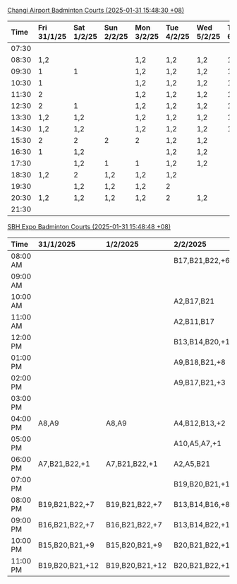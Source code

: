 [Changi Airport Badminton Courts (2025-01-31 15:48:30 +08)](https://www.carc.org.sg/FacilityBooking.aspx)

| Time   | Fri 31/1/25   | Sat 1/2/25   | Sun 2/2/25   | Mon 3/2/25   | Tue 4/2/25   | Wed 5/2/25   | Thu 6/2/25   |
|:-------|:--------------|:-------------|:-------------|:-------------|:-------------|:-------------|:-------------|
| 07:30  |               |              |              |              |              |              |              |
| 08:30  | 1,2           |              |              | 1,2          | 1,2          | 1,2          | 1,2          |
| 09:30  | 1             | 1            |              | 1,2          | 1,2          | 1,2          | 1,2          |
| 10:30  | 1             |              |              | 1,2          | 1,2          | 1,2          | 1,2          |
| 11:30  | 2             |              |              | 1,2          | 1,2          | 1,2          | 1,2          |
| 12:30  | 2             | 1            |              | 1,2          | 1,2          | 1,2          | 1,2          |
| 13:30  | 1,2           | 1,2          |              | 1,2          | 1,2          | 1,2          | 1,2          |
| 14:30  | 1,2           | 1,2          |              | 1,2          | 1,2          | 1,2          | 1,2          |
| 15:30  | 2             | 2            | 2            | 2            | 1,2          | 1,2          |              |
| 16:30  | 1             | 1,2          |              |              | 1,2          | 1,2          |              |
| 17:30  |               | 1,2          | 1            | 1            | 1,2          | 1,2          |              |
| 18:30  | 1,2           | 2            | 1,2          | 1,2          | 1,2          |              |              |
| 19:30  |               | 1,2          | 1,2          | 1,2          | 2            |              |              |
| 20:30  | 1,2           | 1,2          | 1,2          | 1,2          | 2            | 1,2          |              |
| 21:30  |               |              |              |              |              |              |              |

[SBH Expo Badminton Courts (2025-01-31 15:48:48 +08)](https://singaporebadmintonhall.getomnify.com/widgets/O3MRKGBH359GA55KHMG1RD)

| Time     | 31/1/2025       | 1/2/2025        | 2/2/2025        | 3/2/2025        | 4/2/2025        | 5/2/2025        | 6/2/2025        |
|:---------|:----------------|:----------------|:----------------|:----------------|:----------------|:----------------|:----------------|
| 08:00 AM |                 |                 | B17,B21,B22,+6  | B20,B21,B22,+12 | B19,B21,B22,+14 | B19,B21,B22,+19 | B19,B21,B22,+19 |
| 09:00 AM |                 |                 |                 |                 | B19,B21,B22,+13 | B19,B21,B22,+19 | B19,B21,B22,+19 |
| 10:00 AM |                 |                 | A2,B17,B21      |                 | B19,B20,B21,+16 | B19,B21,B22,+16 | B19,B20,B22,+18 |
| 11:00 AM |                 |                 | A2,B11,B17      | A7,A8,A9,+1     | B19,B20,B21,+17 | B19,B21,B22,+18 | B19,B20,B22,+18 |
| 12:00 PM |                 |                 | B13,B14,B20,+10 | B15,B16,B17,+3  | B19,B21,B22,+11 | B19,B21,B22,+19 | B19,B21,B22,+19 |
| 01:00 PM |                 |                 | A9,B18,B21,+8   | B19,B21,B22,+6  | B20,B21,B22,+10 | B19,B21,B22,+19 | B19,B21,B22,+19 |
| 02:00 PM |                 |                 | A9,B17,B21,+3   | A7,A8           | B20,B21,B22,+15 | B19,B21,B22,+19 | B19,B21,B22,+14 |
| 03:00 PM |                 |                 |                 | A8,B11          | A3,B11,B18,+2   | B19,B20,B21,+8  | B19,B21,B22,+12 |
| 04:00 PM | A8,A9           | A8,A9           | A4,B12,B13,+2   |                 | A2,A3           | B15,B16,B21,+3  | B14,B15,B17,+5  |
| 05:00 PM |                 |                 | A10,A5,A7,+1    | B12,B13,B17,+5  | A3,B13,B14,+2   | B16             | A10             |
| 06:00 PM | A7,B21,B22,+1   | A7,B21,B22,+1   | A2,A5,B21       | A10,A9,B21,+6   | A5,B14,B15,+4   | A10,B16,B21     |                 |
| 07:00 PM |                 |                 | B19,B20,B21,+1  | B16,B19,B21,+11 | B19,B21,B22,+9  | A10,B21,B22     |                 |
| 08:00 PM | B19,B21,B22,+7  | B19,B21,B22,+7  | B13,B14,B16,+8  | B20,B21,B22,+17 |                 |                 | B19,B20,B22,+3  |
| 09:00 PM | B16,B21,B22,+7  | B16,B21,B22,+7  | B13,B14,B22,+10 | B20,B21,B22,+18 |                 |                 | B19,B20,B22,+3  |
| 10:00 PM | B15,B20,B21,+9  | B15,B20,B21,+9  | B20,B21,B22,+15 | A10,A8,A9,+7    | A10,A8,A9,+7    | A10,A8,A9,+7    |                 |
| 11:00 PM | B19,B20,B21,+12 | B19,B20,B21,+12 | B20,B21,B22,+16 | A10,A8,A9,+7    | A10,A8,A9,+7    | A10,A8,A9,+7    |                 |
